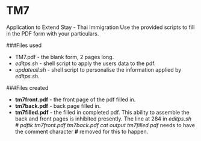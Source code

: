 # TM7
Application to Extend Stay - Thai Immigration
Use the provided scripts to fill in the PDF form with your particulars.

###Files used
+ TM7.pdf - the blank form, 2 pages long.
+ *editps.sh* - shell script to apply the users data to the pdf.
+ *updateall.sh* - shell script to personalise the information applied by *editps.sh*.

###Files created
+ __tm7front.pdf__ - the front page of the pdf filled in.
+ __tm7back.pdf__ - back page filled in.
+ __tm7filled.pdf__ - the filled in completed pdf. This ability to assemble the back and front pages is inhibited presently. The line at 284 in *editps.sh* _# pdftk tm7front.pdf tm7back.pdf cat output tm7filled.pdf_ needs to have the comment character __#__ removed for this to happen.

